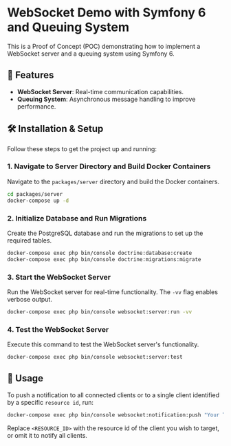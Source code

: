 # WebSocket Demo with Symfony 6 and Queuing System

This is a Proof of Concept (POC) demonstrating how to implement a WebSocket server and a queuing system using Symfony 6.

## 🌟 Features

- **WebSocket Server**: Real-time communication capabilities.
- **Queuing System**: Asynchronous message handling to improve performance.

## 🛠️ Installation & Setup

Follow these steps to get the project up and running:

### 1. Navigate to Server Directory and Build Docker Containers

Navigate to the `packages/server` directory and build the Docker containers.

```bash
cd packages/server
docker-compose up -d
```

### 2. Initialize Database and Run Migrations

Create the PostgreSQL database and run the migrations to set up the required tables.

```bash
docker-compose exec php bin/console doctrine:database:create
docker-compose exec php bin/console doctrine:migrations:migrate
```

### 3. Start the WebSocket Server

Run the WebSocket server for real-time functionality. The `-vv` flag enables verbose output.

```bash
docker-compose exec php bin/console websocket:server:run -vv
```

### 4. Test the WebSocket Server

Execute this command to test the WebSocket server's functionality.

```bash
docker-compose exec php bin/console websocket:server:test
```

## 🚀 Usage

To push a notification to all connected clients or to a single client identified by a specific `resource id`, run:

```bash
docker-compose exec php bin/console websocket:notification:push "Your Toast!" [--resource-id=<RESOURCE_ID>] [--delay=<DELAY_IN_SECONDS>]
```

Replace `<RESOURCE_ID>` with the resource id of the client you wish to target, or omit it to notify all clients.
